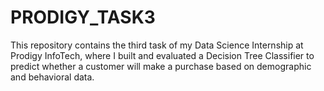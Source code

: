 # PRODIGY_TASK3
This repository contains the third task of my Data Science Internship at Prodigy InfoTech, where I built and evaluated a Decision Tree Classifier to predict whether a customer will make a purchase based on demographic and behavioral data.
